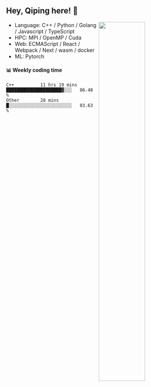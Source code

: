 

## Hey, Qiping here! :wave:

[<img align="right" width="50%" src="https://github-readme-stats.vercel.app/api?username=ppppqp&theme=dark&show_icons=true">](https://metrics.lecoq.io/ppppqp?template=classic)



-   Language: C++ / Python / Golang / Javascript / TypeScript
-   HPC: MPI / OpenMP / Cuda
-   Web: ECMAScript / React / Webpack / Next / wasm / docker
-   ML: Pytorch



#### :bar_chart: Weekly coding time

<!--START_SECTION:waka-->

```text
C++          11 hrs 19 mins  █████████████████████▓░░░   86.48 %
Other        28 mins         █░░░░░░░░░░░░░░░░░░░░░░░░   03.63 %
```

<!--END_SECTION:waka-->
